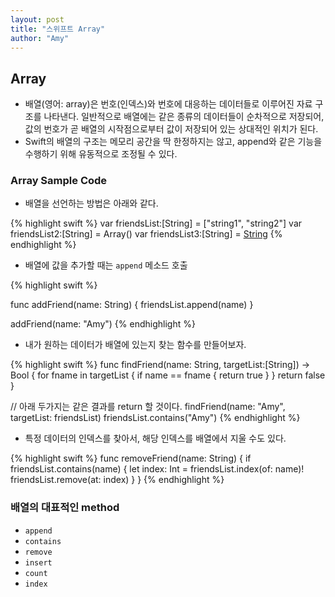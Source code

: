 ```yaml
---
layout: post
title: "스위프트 Array"
author: "Amy"
---
```


## Array

- 배열(영어: array)은 번호(인덱스)와 번호에 대응하는 데이터들로 이루어진 자료 구조를 나타낸다. 일반적으로 배열에는 같은 종류의 데이터들이 순차적으로 저장되어, 값의 번호가 곧 배열의 시작점으로부터 값이 저장되어 있는 상대적인 위치가 된다.
- Swift의 배열의 구조는 메모리 공간을 딱 한정하지는 않고, append와 같은 기능을 수행하기 위해 유동적으로 조정될 수 있다.

### Array Sample Code

- 배열을 선언하는 방법은 아래와 같다.

{% highlight swift %}
var friendsList:[String] = ["string1", "string2"]
var friendsList2:[String] = Array<String>()
var friendsList3:[String] = [String]()
{% endhighlight %}

- 배열에 값을 추가할 때는 `append` 메소드 호출

{% highlight swift %}

func addFriend(name: String) {
        friendsList.append(name)
}

addFriend(name: "Amy")
{% endhighlight %}

- 내가 원하는 데이터가 배열에 있는지 찾는 함수를 만들어보자.

{% highlight swift %}
func findFriend(name: String, targetList:[String]) -> Bool {
    for fname in targetList {
        if name == fname {
            return true
        }
    }
    return false
}

// 아래 두가지는 같은 결과를 return 할 것이다.
findFriend(name: "Amy", targetList: friendsList)
friendsList.contains("Amy")
{% endhighlight %}



- 특정 데이터의 인덱스를 찾아서, 해당 인덱스를 배열에서 지울 수도 있다.

{% highlight swift %}
func removeFriend(name: String) {
    if friendsList.contains(name) {
        let index: Int = friendsList.index(of: name)!
        friendsList.remove(at: index)
    }
}
{% endhighlight %}

### 배열의 대표적인 method
- `append`
- `contains`
- `remove`
- `insert`
- `count`
- `index`
